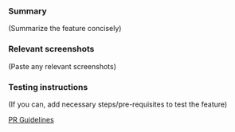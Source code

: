 ### Summary
(Summarize the feature concisely)

### Relevant screenshots
(Paste any relevant screenshots)

### Testing instructions
(If you can, add necessary steps/pre-requisites to test the feature)

[PR Guidelines](https://github.com/arexio/.github/blob/master/guidelines/prs.md)

